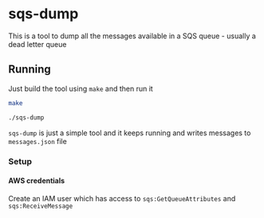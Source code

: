 # sqs-dump

This is a tool to dump all the messages available in a SQS queue - usually a dead letter queue

## Running

Just build the tool using `make` and then run it

```bash
make
```

```bash
./sqs-dump
```

`sqs-dump` is just a simple tool and it keeps running and writes messages to `messages.json` file

### Setup

#### AWS credentials

Create an IAM user which has access to `sqs:GetQueueAttributes` and `sqs:ReceiveMessage`
